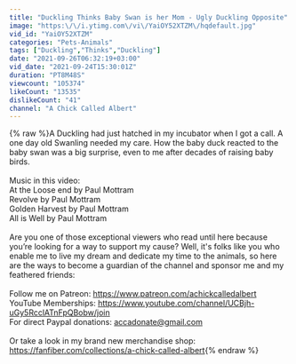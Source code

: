 ```yaml
---
title: "Duckling Thinks Baby Swan is her Mom - Ugly Duckling Opposite"
image: "https:\/\/i.ytimg.com\/vi\/YaiOY52XTZM\/hqdefault.jpg"
vid_id: "YaiOY52XTZM"
categories: "Pets-Animals"
tags: ["Duckling","Thinks","Duckling"]
date: "2021-09-26T06:32:19+03:00"
vid_date: "2021-09-24T15:30:01Z"
duration: "PT8M48S"
viewcount: "105374"
likeCount: "13535"
dislikeCount: "41"
channel: "A Chick Called Albert"
---
```

{% raw %}A Duckling had just hatched in my incubator when I got a call. A one day old Swanling needed my care. How the baby duck reacted to the baby swan was a big surprise, even to me after decades of raising baby birds. <br /><br />Music in this video:<br />At the Loose end by Paul Mottram<br />Revolve by Paul Mottram<br />Golden Harvest by Paul Mottram<br />All is Well by Paul Mottram<br /><br />Are you one of those exceptional viewers who read until here because you’re looking for a way to support my cause? Well, it's folks like you who enable me to live my dream and dedicate my time to the animals, so here are the ways to become a guardian of the channel and sponsor me and my feathered friends:<br /><br />Follow me on Patreon: <a rel="nofollow" target="blank" href="https://www.patreon.com/achickcalledalbert">https://www.patreon.com/achickcalledalbert</a><br />YouTube Memberships: <a rel="nofollow" target="blank" href="https://www.youtube.com/channel/UCBjh-uGy5RcclATnFpQBobw/join">https://www.youtube.com/channel/UCBjh-uGy5RcclATnFpQBobw/join</a><br />For direct Paypal donations: accadonate@gmail.com<br /><br />Or take a look in my brand new merchandise shop:<br /><a rel="nofollow" target="blank" href="https://fanfiber.com/collections/a-chick-called-albert">https://fanfiber.com/collections/a-chick-called-albert</a>{% endraw %}
